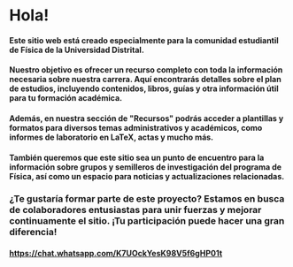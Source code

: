 # Hola!

#### Este sitio web está creado especialmente para la comunidad estudiantil de Física de la Universidad Distrital.

#### Nuestro objetivo es ofrecer un recurso completo con toda la información necesaria sobre nuestra carrera. Aquí encontrarás detalles sobre el plan de estudios, incluyendo contenidos, libros, guías y otra información útil para tu formación académica.

#### Además, en nuestra sección de "Recursos" podrás acceder a plantillas y formatos para diversos temas administrativos y académicos, como informes de laboratorio en LaTeX, actas y mucho más.

#### También queremos que este sitio sea un punto de encuentro para la información sobre grupos y semilleros de investigación del programa de Física, así como un espacio para noticias y actualizaciones relacionadas.

### ¿Te gustaría formar parte de este proyecto? Estamos en busca de colaboradores entusiastas para unir fuerzas y mejorar continuamente el sitio. ¡Tu participación puede hacer una gran diferencia!

#### https://chat.whatsapp.com/K7UOckYesK98V5f6gHP01t
